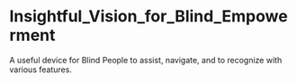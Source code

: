 # Insightful_Vision_for_Blind_Empowerment
A useful device for Blind People to assist, navigate, and to recognize with various features.
